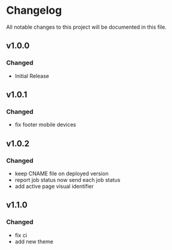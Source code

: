 # Changelog
All notable changes to this project will be documented in this file.

## v1.0.0
### Changed
 - Initial Release

## v1.0.1
### Changed
 - fix footer mobile devices

## v1.0.2
### Changed
 - keep CNAME file on deployed version
 - report job status now send each job status
 - add active page visual identifier

## v1.1.0
### Changed
 - fix ci
 - add new theme